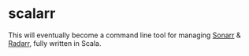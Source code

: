 # scalarr
This will eventually become a command line tool for managing [Sonarr](https://github.com/Sonarr/Sonarr) &amp; [Radarr](https://github.com/Radarr/Radarr), fully written in Scala.
